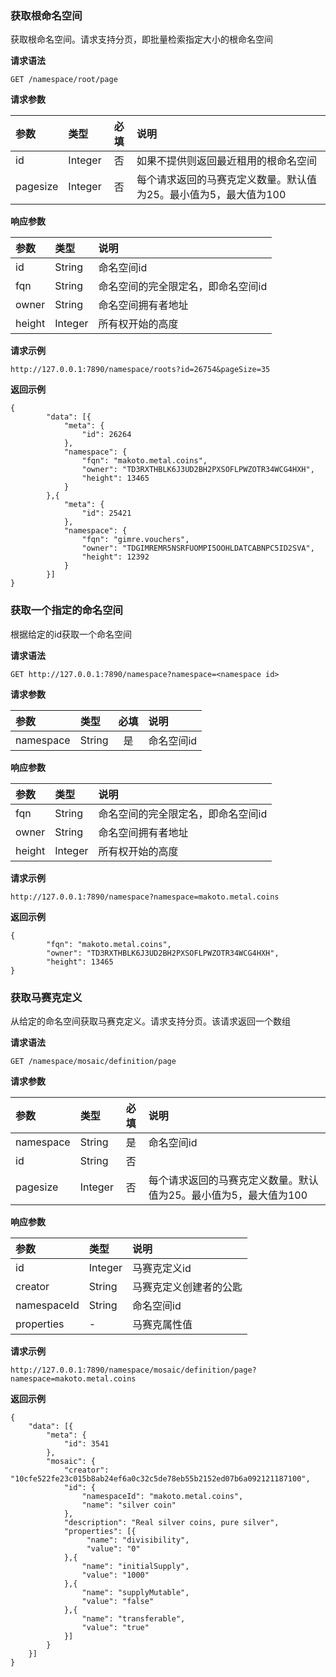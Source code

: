 ### 获取根命名空间

获取根命名空间。请求支持分页，即批量检索指定大小的根命名空间

**请求语法**

```
GET /namespace/root/page
```

**请求参数**

|参数|类型|必填|说明|
|:---|:---|:---:|:---|
|id|Integer|否|如果不提供则返回最近租用的根命名空间|
|pagesize|Integer|否|每个请求返回的马赛克定义数量。默认值为25。最小值为5，最大值为100|

**响应参数**

|参数|类型|说明|
|:---|:---|:---|
|id|String|命名空间id|
|fqn|String|命名空间的完全限定名，即命名空间id|
|owner|String|命名空间拥有者地址|
|height|Integer|所有权开始的高度|

**请求示例**

```
http://127.0.0.1:7890/namespace/roots?id=26754&pageSize=35
```

**返回示例**

```
{
        "data": [{
            "meta": {
                "id": 26264
            },
            "namespace": {
                "fqn": "makoto.metal.coins",
                "owner": "TD3RXTHBLK6J3UD2BH2PXSOFLPWZOTR34WCG4HXH",
                "height": 13465
            }
        },{
            "meta": {
                "id": 25421
            },
            "namespace": {
                "fqn": "gimre.vouchers",
                "owner": "TDGIMREMR5NSRFUOMPI5OOHLDATCABNPC5ID2SVA",
                "height": 12392
            }
        }]
}
```

### 获取一个指定的命名空间

根据给定的id获取一个命名空间

**请求语法**

```
GET http://127.0.0.1:7890/namespace?namespace=<namespace id>
```

**请求参数**

|参数|类型|必填|说明|
|:---|:---|:---:|:---|
|namespace|String|是|命名空间id|

**响应参数**

|参数|类型|说明|
|:---|:---|:---|
|fqn|String|命名空间的完全限定名，即命名空间id|
|owner|String|命名空间拥有者地址|
|height|Integer|所有权开始的高度|

**请求示例**

```
http://127.0.0.1:7890/namespace?namespace=makoto.metal.coins
```

**返回示例**

```
{
        "fqn": "makoto.metal.coins",
        "owner": "TD3RXTHBLK6J3UD2BH2PXSOFLPWZOTR34WCG4HXH",
        "height": 13465
}
```

### 获取马赛克定义

从给定的命名空间获取马赛克定义。请求支持分页。该请求返回一个数组

**请求语法**

```
GET /namespace/mosaic/definition/page
```

**请求参数**

|参数|类型|必填|说明|
|:---|:---|:---:|:---|
|namespace|String|是|命名空间id|
|id|String|否||
|pagesize|Integer|否|每个请求返回的马赛克定义数量。默认值为25。最小值为5，最大值为100|

**响应参数**

|参数|类型|说明|
|:---|:---|:---|
|id|Integer|马赛克定义id|
|creator|String|马赛克定义创建者的公匙|
|namespaceId|String|命名空间id|
|properties|-|马赛克属性值|

**请求示例**

```
http://127.0.0.1:7890/namespace/mosaic/definition/page?namespace=makoto.metal.coins
```

**返回示例**

```
{
    "data": [{
        "meta": {
            "id": 3541
        },
        "mosaic": {
            "creator": "10cfe522fe23c015b8ab24ef6a0c32c5de78eb55b2152ed07b6a092121187100",
            "id": {
                "namespaceId": "makoto.metal.coins",
                "name": "silver coin"
            },
            "description": "Real silver coins, pure silver",
            "properties": [{
                 "name": "divisibility",
                 "value": "0"
            },{
                "name": "initialSupply",
                "value": "1000"
            },{
                "name": "supplyMutable",
                "value": "false"
            },{
                "name": "transferable",
                "value": "true"
            }]
        }
    }]
}
```
